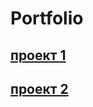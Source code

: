 # Portfolio
##  [проект 1](https://github.com/shnuridze/Portfolio/blob/main/Proect_1/Proect1.ipynb)
##  [проект 2](https://github.com/shnuridze/Portfolio/blob/main/Proect_2/project_2.ipynb)

